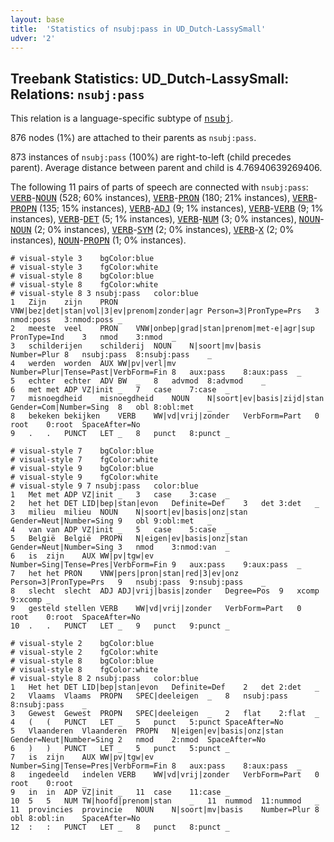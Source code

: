 ```yaml
---
layout: base
title:  'Statistics of nsubj:pass in UD_Dutch-LassySmall'
udver: '2'
---
```


## Treebank Statistics: UD_Dutch-LassySmall: Relations: `nsubj:pass`

This relation is a language-specific subtype of <tt><a href="nl_lassysmall-dep-nsubj.html">nsubj</a></tt>.

876 nodes (1%) are attached to their parents as `nsubj:pass`.

873 instances of `nsubj:pass` (100%) are right-to-left (child precedes parent).
Average distance between parent and child is 4.76940639269406.

The following 11 pairs of parts of speech are connected with `nsubj:pass`: <tt><a href="nl_lassysmall-pos-VERB.html">VERB</a></tt>-<tt><a href="nl_lassysmall-pos-NOUN.html">NOUN</a></tt> (528; 60% instances), <tt><a href="nl_lassysmall-pos-VERB.html">VERB</a></tt>-<tt><a href="nl_lassysmall-pos-PRON.html">PRON</a></tt> (180; 21% instances), <tt><a href="nl_lassysmall-pos-VERB.html">VERB</a></tt>-<tt><a href="nl_lassysmall-pos-PROPN.html">PROPN</a></tt> (135; 15% instances), <tt><a href="nl_lassysmall-pos-VERB.html">VERB</a></tt>-<tt><a href="nl_lassysmall-pos-ADJ.html">ADJ</a></tt> (9; 1% instances), <tt><a href="nl_lassysmall-pos-VERB.html">VERB</a></tt>-<tt><a href="nl_lassysmall-pos-VERB.html">VERB</a></tt> (9; 1% instances), <tt><a href="nl_lassysmall-pos-VERB.html">VERB</a></tt>-<tt><a href="nl_lassysmall-pos-DET.html">DET</a></tt> (5; 1% instances), <tt><a href="nl_lassysmall-pos-VERB.html">VERB</a></tt>-<tt><a href="nl_lassysmall-pos-NUM.html">NUM</a></tt> (3; 0% instances), <tt><a href="nl_lassysmall-pos-NOUN.html">NOUN</a></tt>-<tt><a href="nl_lassysmall-pos-NOUN.html">NOUN</a></tt> (2; 0% instances), <tt><a href="nl_lassysmall-pos-VERB.html">VERB</a></tt>-<tt><a href="nl_lassysmall-pos-SYM.html">SYM</a></tt> (2; 0% instances), <tt><a href="nl_lassysmall-pos-VERB.html">VERB</a></tt>-<tt><a href="nl_lassysmall-pos-X.html">X</a></tt> (2; 0% instances), <tt><a href="nl_lassysmall-pos-NOUN.html">NOUN</a></tt>-<tt><a href="nl_lassysmall-pos-PROPN.html">PROPN</a></tt> (1; 0% instances).


~~~ conllu
# visual-style 3	bgColor:blue
# visual-style 3	fgColor:white
# visual-style 8	bgColor:blue
# visual-style 8	fgColor:white
# visual-style 8 3 nsubj:pass	color:blue
1	Zijn	zijn	PRON	VNW|bez|det|stan|vol|3|ev|prenom|zonder|agr	Person=3|PronType=Prs	3	nmod:poss	3:nmod:poss	_
2	meeste	veel	PRON	VNW|onbep|grad|stan|prenom|met-e|agr|sup	PronType=Ind	3	nmod	3:nmod	_
3	schilderijen	schilderij	NOUN	N|soort|mv|basis	Number=Plur	8	nsubj:pass	8:nsubj:pass	_
4	werden	worden	AUX	WW|pv|verl|mv	Number=Plur|Tense=Past|VerbForm=Fin	8	aux:pass	8:aux:pass	_
5	echter	echter	ADV	BW	_	8	advmod	8:advmod	_
6	met	met	ADP	VZ|init	_	7	case	7:case	_
7	misnoegdheid	misnoegdheid	NOUN	N|soort|ev|basis|zijd|stan	Gender=Com|Number=Sing	8	obl	8:obl:met	_
8	bekeken	bekijken	VERB	WW|vd|vrij|zonder	VerbForm=Part	0	root	0:root	SpaceAfter=No
9	.	.	PUNCT	LET	_	8	punct	8:punct	_

~~~


~~~ conllu
# visual-style 7	bgColor:blue
# visual-style 7	fgColor:white
# visual-style 9	bgColor:blue
# visual-style 9	fgColor:white
# visual-style 9 7 nsubj:pass	color:blue
1	Met	met	ADP	VZ|init	_	3	case	3:case	_
2	het	het	DET	LID|bep|stan|evon	Definite=Def	3	det	3:det	_
3	milieu	milieu	NOUN	N|soort|ev|basis|onz|stan	Gender=Neut|Number=Sing	9	obl	9:obl:met	_
4	van	van	ADP	VZ|init	_	5	case	5:case	_
5	België	België	PROPN	N|eigen|ev|basis|onz|stan	Gender=Neut|Number=Sing	3	nmod	3:nmod:van	_
6	is	zijn	AUX	WW|pv|tgw|ev	Number=Sing|Tense=Pres|VerbForm=Fin	9	aux:pass	9:aux:pass	_
7	het	het	PRON	VNW|pers|pron|stan|red|3|ev|onz	Person=3|PronType=Prs	9	nsubj:pass	9:nsubj:pass	_
8	slecht	slecht	ADJ	ADJ|vrij|basis|zonder	Degree=Pos	9	xcomp	9:xcomp	_
9	gesteld	stellen	VERB	WW|vd|vrij|zonder	VerbForm=Part	0	root	0:root	SpaceAfter=No
10	.	.	PUNCT	LET	_	9	punct	9:punct	_

~~~


~~~ conllu
# visual-style 2	bgColor:blue
# visual-style 2	fgColor:white
# visual-style 8	bgColor:blue
# visual-style 8	fgColor:white
# visual-style 8 2 nsubj:pass	color:blue
1	Het	het	DET	LID|bep|stan|evon	Definite=Def	2	det	2:det	_
2	Vlaams	Vlaams	PROPN	SPEC|deeleigen	_	8	nsubj:pass	8:nsubj:pass	_
3	Gewest	Gewest	PROPN	SPEC|deeleigen	_	2	flat	2:flat	_
4	(	(	PUNCT	LET	_	5	punct	5:punct	SpaceAfter=No
5	Vlaanderen	Vlaanderen	PROPN	N|eigen|ev|basis|onz|stan	Gender=Neut|Number=Sing	2	nmod	2:nmod	SpaceAfter=No
6	)	)	PUNCT	LET	_	5	punct	5:punct	_
7	is	zijn	AUX	WW|pv|tgw|ev	Number=Sing|Tense=Pres|VerbForm=Fin	8	aux:pass	8:aux:pass	_
8	ingedeeld	indelen	VERB	WW|vd|vrij|zonder	VerbForm=Part	0	root	0:root	_
9	in	in	ADP	VZ|init	_	11	case	11:case	_
10	5	5	NUM	TW|hoofd|prenom|stan	_	11	nummod	11:nummod	_
11	provincies	provincie	NOUN	N|soort|mv|basis	Number=Plur	8	obl	8:obl:in	SpaceAfter=No
12	:	:	PUNCT	LET	_	8	punct	8:punct	_

~~~


